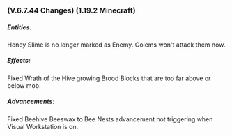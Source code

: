 ### **(V.6.7.44 Changes) (1.19.2 Minecraft)**

##### Entities:
Honey Slime is no longer marked as Enemy. Golems won't attack them now.

##### Effects:
Fixed Wrath of the Hive growing Brood Blocks that are too far above or below mob.

##### Advancements:
Fixed Beehive Beeswax to Bee Nests advancement not triggering when Visual Workstation is on.
